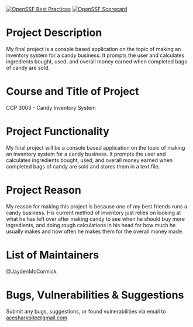 [![OpenSSF Best Practices](https://www.bestpractices.dev/projects/8485/badge)](https://www.bestpractices.dev/projects/8485)
[![OpenSSF Scorecard](https://api.securityscorecards.dev/projects/github.com/JaydenMcCormick/COP3003-Final-Project/badge)](https://securityscorecards.dev/viewer/?uri=github.com/JaydenMcCormick/COP3003-Final-Project)

# Project Description
My final project is a console based application on the topic of making an inventory system for a candy business. It prompts the user and calculates ingredients bought, used, and overall money earned when completed bags of candy are sold.

# Course and Title of Project
COP 3003 - Candy Inventory System

# Project Functionality
My final project will be a console based application on the topic of making an inventory system for a candy business. It prompts the user and calculates ingredients bought, used, and overall money earned when completed bags of candy are sold and stores them in a text file.

# Project Reason
My reason for making this project is because one of my best friends runs a candy business. His current method of inventory just relies on looking at what he has left over after making candy to see when he should buy more ingredients, and doing rough calculations in his head for how much he usually makes and how often he makes them for the overall money made.

# List of Maintainers
@JaydenMcCormick

# Bugs, Vulnerabilities & Suggestions
Submit any bugs, suggestions, or found vulnerabilities via email to acesharkbite@gmail.com

